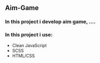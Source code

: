 ## Aim-Game
### In this project i develop aim game, ....
### In this project i use:
 + Clean JavaScript
 + SCSS
 + HTML/CSS

